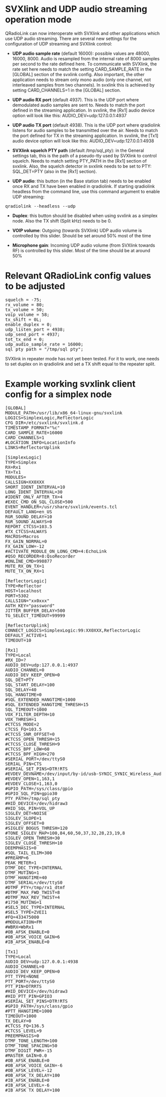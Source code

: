  
# SVXlink and UDP audio streaming operation mode

QRadioLink can now interoperate with SVXlink and other applications which use UDP audio streaming.
There are several new settings for the configuration of UDP streaming and SVXlink control:

* **UDP audio sample rate** (default 16000): possible values are 48000, 16000, 8000. Audio is resampled from the internal rate of 8000 samples per second to the rate defined here. To communicate with SVXlink, the rate set here needs to match the setting CARD_SAMPLE_RATE in the [GLOBAL] section of the svxlink config. Also important, the other application needs to stream only mono audio (only one channel, not interleaved samples from two channels). In svxlink this is achieved by setting CARD_CHANNELS=1 in the [GLOBAL] section.

* **UDP audio RX port** (default 4937). This is the UDP port where demodulated audio samples are sent to. Needs to match the port defined in the streaming application. In svxlink, the [Rx1] audio device option will look like this: AUDIO_DEV=udp:127.0.0.1:4937

* **UDP audio TX port** (default 4938). This is the UDP port where qradiolink listens for audio samples to be transmitted over the air. Needs to match the port defined for TX in the streaming application. In svxlink, the [Tx1] audio device option will look like this: AUDIO_DEV=udp:127.0.0.1:4938

* **SVXlink squelch PTY path** (default /tmp/sql_pty): in the General settings tab, this is the path of a pseudo-tty used by SVXlink to control squelch. Needs to match setting PTY_PATH in the [Rx1] section of svxlink. Also, the squelch detector in svxlink needs to be set to PTY: SQL_DET=PTY (also in the [Rx1] section).

* **UDP audio**: this button (in the Base station tab) needs to be enabled once RX and TX have been enabled in qradiolink.
If starting qradiolink headless from the command line, use this command argument to enable UDP streaming:
<pre>qradiolink --headless --udp</pre>

* **Duplex**: this button should be disabled when using svxlink as a simplex node. Also the TX shift (Split kHz) needs to be 0.

* **VOIP volume**: Outgoing (towards SVXlink) UDP audio volume is controlled by this slider. Should be set around 50% most of the time

* **Microphone gain**: Incoming UDP audio volume (from SVXlink towards RF) is controlled by this slider. Most of the time should be at around 50%

# Relevant QRadioLink config values to be adjusted

<pre>
squelch = -75;
rx_volume = 80;
tx_volume = 50;
voip_volume = 58;
tx_shift = 0L;
enable_duplex = 0;
udp_listen_port = 4938;
udp_send_port = 4937;
tot_tx_end = 0;
udp_audio_sample_rate = 16000;
sql_pty_path = "/tmp/sql_pty";
</pre>

SVXlink in repeater mode has not yet been tested. For it to work, one needs to set duplex on in qradiolink and set a TX shift equal to the repeater split.

# Example working svxlink client config for a simplex node

<pre>
[GLOBAL]
MODULE_PATH=/usr/lib/x86_64-linux-gnu/svxlink
LOGICS=SimplexLogic,ReflectorLogic
CFG_DIR=/etc/svxlink/svxlink.d
TIMESTAMP_FORMAT="%c"
CARD_SAMPLE_RATE=16000
CARD_CHANNELS=1
#LOCATION_INFO=LocationInfo
LINKS=ReflectorUplink

[SimplexLogic]
TYPE=Simplex
RX=Rx1
TX=Tx1
MODULES=
CALLSIGN=XX0XXX
SHORT_IDENT_INTERVAL=10
LONG_IDENT_INTERVAL=30
#IDENT_ONLY_AFTER_TX=4
#EXEC_CMD_ON_SQL_CLOSE=500
EVENT_HANDLER=/usr/share/svxlink/events.tcl
DEFAULT_LANG=en_US
RGR_SOUND_DELAY=10
RGR_SOUND_ALWAYS=0
REPORT_CTCSS=103.5
#TX_CTCSS=ALWAYS
MACROS=Macros
FX_GAIN_NORMAL=0
FX_GAIN_LOW=-12
#ACTIVATE_MODULE_ON_LONG_CMD=4:EchoLink
#QSO_RECORDER=8:QsoRecorder
#ONLINE_CMD=998877
MUTE_RX_ON_TX=1
MUTE_TX_ON_RX=1

[ReflectorLogic]
TYPE=Reflector
HOST=localhost
PORT=5302
CALLSIGN="xx0xxx"
AUTH_KEY="password"
JITTER_BUFFER_DELAY=500
TG_SELECT_TIMEOUT=99999

[ReflectorUplink]
CONNECT_LOGICS=SimplexLogic:99:XX0XXX,ReflectorLogic
DEFAULT_ACTIVE=1
TIMEOUT=10

[Rx1]
TYPE=Local
#RX_ID=?
AUDIO_DEV=udp:127.0.0.1:4937
AUDIO_CHANNEL=0
AUDIO_DEV_KEEP_OPEN=0
SQL_DET=PTY
SQL_START_DELAY=100
SQL_DELAY=40
SQL_HANGTIME=0
#SQL_EXTENDED_HANGTIME=1000
#SQL_EXTENDED_HANGTIME_THRESH=15
SQL_TIMEOUT=1000
VOX_FILTER_DEPTH=10
VOX_THRESH=1
#CTCSS_MODE=2
CTCSS_FQ=103.5
#CTCSS_SNR_OFFSET=0
#CTCSS_OPEN_THRESH=15
#CTCSS_CLOSE_THRESH=9
#CTCSS_BPF_LOW=60
#CTCSS_BPF_HIGH=270
#SERIAL_PORT=/dev/ttyS0
SERIAL_PIN=CTS
#SERIAL_SET_PINS=DTR!RTS
#EVDEV_DEVNAME=/dev/input/by-id/usb-SYNIC_SYNIC_Wireless_Audio-event-if03
#EVDEV_OPEN=1,163,1
#EVDEV_CLOSE=1,163,0
#GPIO_PATH=/sys/class/gpio
#GPIO_SQL_PIN=gpio30
PTY_PATH=/tmp/sql_pty
#HID_DEVICE=/dev/hidraw3
#HID_SQL_PIN=VOL_UP
SIGLEV_DET=NOISE
SIGLEV_SLOPE=1
SIGLEV_OFFSET=0
#SIGLEV_BOGUS_THRESH=120
#TONE_SIGLEV_MAP=100,84,60,50,37,32,28,23,19,8
SIGLEV_OPEN_THRESH=30
SIGLEV_CLOSE_THRESH=10
DEEMPHASIS=0
#SQL_TAIL_ELIM=300
#PREAMP=6
PEAK_METER=1
DTMF_DEC_TYPE=INTERNAL
DTMF_MUTING=1
DTMF_HANGTIME=40
DTMF_SERIAL=/dev/ttyS0
#DTMF_PTY=/tmp/rx1_dtmf
#DTMF_MAX_FWD_TWIST=8
#DTMF_MAX_REV_TWIST=4
#1750_MUTING=1
#SEL5_DEC_TYPE=INTERNAL
#SEL5_TYPE=ZVEI1
#FQ=433475000
#MODULATION=FM
#WBRX=WbRx1
#OB_AFSK_ENABLE=0
#OB_AFSK_VOICE_GAIN=6
#IB_AFSK_ENABLE=0

[Tx1]
TYPE=Local
AUDIO_DEV=udp:127.0.0.1:4938
AUDIO_CHANNEL=0
AUDIO_DEV_KEEP_OPEN=0
PTT_TYPE=NONE
PTT_PORT=/dev/ttyS0
PTT_PIN=DTRRTS
#HID_DEVICE=/dev/hidraw3
#HID_PTT_PIN=GPIO3
#SERIAL_SET_PINS=DTR!RTS
#GPIO_PATH=/sys/class/gpio
#PTT_HANGTIME=1000
TIMEOUT=1000
TX_DELAY=0
#CTCSS_FQ=136.5
#CTCSS_LEVEL=9
PREEMPHASIS=0
DTMF_TONE_LENGTH=100
DTMF_TONE_SPACING=50
DTMF_DIGIT_PWR=-15
#MASTER_GAIN=0.0
#OB_AFSK_ENABLE=0
#OB_AFSK_VOICE_GAIN=-6
#OB_AFSK_LEVEL=-12
#OB_AFSK_TX_DELAY=100
#IB_AFSK_ENABLE=0
#IB_AFSK_LEVEL=-6
#IB_AFSK_TX_DELAY=100
</pre>
